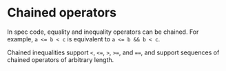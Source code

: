 # Chained operators

In spec code, equality and inequality operators can be chained. For example,
`a <= b < c`
is equivalent to
`a <= b && b < c`.

Chained inequalities support `<`, `<=`, `>`, `>=`, and `==`, and support sequences of chained
operators of arbitrary length.
